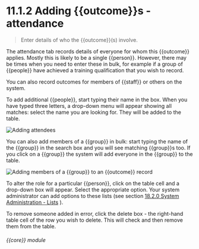 # 11.1.2    Adding {{outcome}}s - attendance

> Enter details of who the {{outcome}}(s) involve. 

The attendance tab records details of everyone for whom this {{outcome}} applies. Mostly this is likely to be a single {{person}}. However, there may be times when you need to enter these in bulk, for example if a group of {{people}} have achieved a training qualification that you wish to record. 

You can also record outcomes for members of {{staff}} or others on the system.

To add additional {{people}}, start typing their name in the box. When you have typed three letters, a drop-down menu will appear showing all matches: select the name you are looking for. They will be added to the table.

![Adding attendees]({{imgpath}}76a.png)

You can also add members of a {{group}} in bulk: start typing the name of the {{group}} in the search box and you will see matching {{group}}s too. If you click on a {{group}} the system will add everyone in the {{group}} to the table.

![Adding members of a {{group}} to an {{outcome}} record]({{imgpath}}76b.png)

To alter the role for a particular {{person}}, click on the table cell and a drop-down box will appear. Select the appropriate option. Your system administrator can add options to these lists (see section [18.2.0  System Administration - Lists](/help/index/v/{{version}}/p/18.2.0) ).

To remove someone added in error, click the delete box - the right-hand table cell of the row you wish to delete. This will check and then remove them from the table. 

###### {{core}} module

